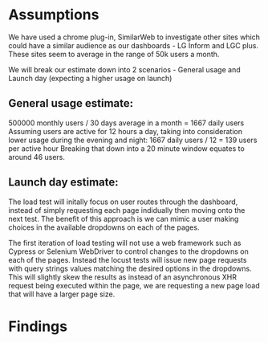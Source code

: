 # Assumptions

We have used a chrome plug-in, SimilarWeb to investigate other sites which could have a similar audience as our dashboards - LG Inform and LGC plus. These sites seem to average in the range of 50k users a month.

We will break our estimate down into 2 scenarios - General usage and Launch day (expecting a higher usage on launch)

## General usage estimate: 
500000 monthly users / 30 days average in a month = 1667 daily users
Assuming users are active for 12 hours a day, taking into consideration lower usage during the evening and night: 1667 daily users / 12 = 139 users per active hour
Breaking that down into a 20 minute window equates to around 46 users.

## Launch day estimate:




The load test will initally focus on user routes through the dashboard, instead of simply requesting each page indidually then moving onto the next test. The benefit of this approach is we can mimic a user making choices in the available dropdowns on each of the pages.

The first iteration of load testing will not use a web framework such as Cypress or Selenium WebDriver to control changes to the dropdowns on each of the pages. Instead the locust tests will issue new page requests with query strings values matching the desired options in the dropdowns. This will slightly skew the results as instead of an asynchronous XHR request being executed within the page, we are requesting a new page load that will have a larger page size.

# Findings

